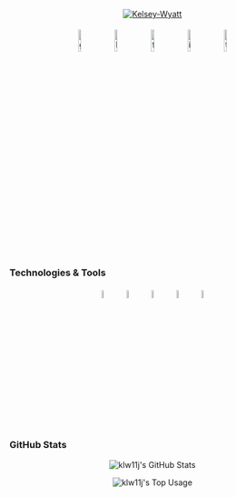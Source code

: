 <p align="center">
<a href="https://ibb.co/F5Jx36s"><img src="https://i.ibb.co/6HbnwYv/Kelsey-Wyatt.png" alt="Kelsey-Wyatt" border="0"></a>
</p>

<p align="center">
	<a href="https://github.com/klw11j"><img alt="github" width="10%" style="padding:5px" src="https://img.icons8.com/clouds/100/000000/github.png"/></a>
	<a href="https://www.linkedin.com/in/kelsey-wyatt/"><img alt="linkedin" width="10%" style="padding:5px" src="https://img.icons8.com/clouds/100/000000/linkedin.png"/></a>
  <a href="https://www.facebook.com/kelsey.wyatt.5/"><img alt="facebook" width="10%" style="padding:5px" src="https://img.icons8.com/clouds/100/000000/facebook-new.png"/></a>
	<a href="https://www.instagram.com/kels_wyatt/"><img alt="instagram" width="10%" style="padding:5px" src="https://img.icons8.com/clouds/100/000000/instagram.png"/></a>
	<a href="https://twitter.com/kmullas"><img alt="twitter" width="10%" style="padding:5px" src="https://img.icons8.com/clouds/100/000000/twitter.png"/></a>

### Technologies & Tools

<p align="center">
  <img width="6%" style="padding:5px" src="https://img.icons8.com/ios-filled/100/000000/python.png"/>
	<img width="6%" style="padding:5px" src="https://img.icons8.com/ios-filled/100/000000/html-5.png"/>
	<img width="6%" style="padding:5px" src="https://img.icons8.com/ios-filled/100/000000/javascript-logo.png"/>
  <img width="6%" style="padding:5px" src="https://img.icons8.com/ios-filled/100/000000/tableau-software.png"/>
  <img width="6%" style="padding:5px" src="https://img.icons8.com/ios-filled/100/000000/sql.png"/>
</p>

### GitHub Stats

<p align="center">
<img alt="klw11j's GitHub Stats" src="https://github-readme-stats.vercel.app/api?username=klw11j&show_icons=true&hide_border=true&hide=stars,prs,issues&theme=react"/>
</p>
<p align="center">
<img alt="klw11j's Top Usage" src="https://github-readme-stats.vercel.app/api/top-langs/?username=klw11j&layout=compact&theme=react"/>
</p>
